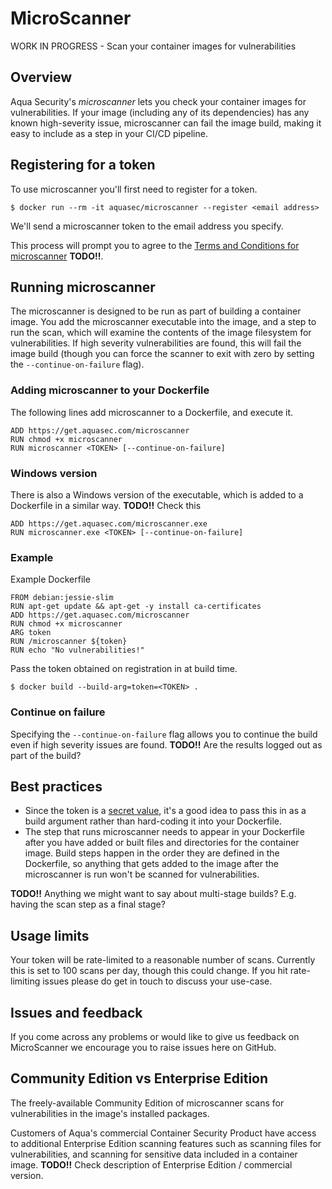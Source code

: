 # MicroScanner
WORK IN PROGRESS - Scan your container images for vulnerabilities

## Overview
Aqua Security's *microscanner* lets you check your container images for vulnerabilities. If your image (including any of its dependencies) has any known high-severity issue, microscanner can fail the image build, making it easy to include as a step in your CI/CD pipeline. 

## Registering for a token
To use microscanner you'll first need to register for a token. 

```
$ docker run --rm -it aquasec/microscanner --register <email address>
```

We'll send a microscanner token to the email address you specify. 

This process will prompt you to agree to the [Terms and Conditions for microscanner]() **TODO!!**.

## Running microscanner 
The microscanner is designed to be run as part of building a container image. You add the microscanner executable into the image, and a step to run the scan, which will examine the contents of the image filesystem for vulnerabilities. If high severity vulnerabilities are found, this will fail the image build (though you can force the scanner to exit with zero by setting the ```--continue-on-failure``` flag).

### Adding microscanner to your Dockerfile
The following lines add microscanner to a Dockerfile, and execute it.
```
ADD https://get.aquasec.com/microscanner
RUN chmod +x microscanner
RUN microscanner <TOKEN> [--continue-on-failure]
```

### Windows version
There is also a Windows version of the executable, which is added to a Dockerfile in a similar way. **TODO!!** Check this
```
ADD https://get.aquasec.com/microscanner.exe
RUN microscanner.exe <TOKEN> [--continue-on-failure]
```

### Example 
Example Dockerfile
```
FROM debian:jessie-slim
RUN apt-get update && apt-get -y install ca-certificates
ADD https://get.aquasec.com/microscanner
RUN chmod +x microscanner
ARG token
RUN /microscanner ${token}
RUN echo "No vulnerabilities!"
```
Pass the token obtained on registration in at build time.
```
$ docker build --build-arg=token=<TOKEN> .
```
### Continue on failure
Specifying the ```--continue-on-failure``` flag allows you to continue the build even if high severity issues are found. **TODO!!** Are the results logged out as part of the build? 

## Best practices 

* Since the token is a [secret value](https://blog.aquasec.com/managing-secrets-in-docker-containers), it's a good idea to pass this in as a build argument rather than hard-coding it into your Dockerfile. 
* The step that runs microscanner needs to appear in your Dockerfile after you have added or built files and directories for the container image. Build steps happen in the order they are defined in the Dockerfile, so anything that gets added to the image after the microscanner is run won't be scanned for vulnerabilities. 

**TODO!!** Anything we might want to say about multi-stage builds? E.g. having the scan step as a final stage? 

## Usage limits
Your token will be rate-limited to a reasonable number of scans. Currently this is set to 100 scans per day, though this could change. If you hit rate-limiting issues please do get in touch to discuss your use-case.  

## Issues and feedback
If you come across any problems or would like to give us feedback on MicroScanner we encourage you to raise issues here on GitHub. 

## Community Edition vs Enterprise Edition

The freely-available Community Edition of microscanner scans for vulnerabilities in the image's installed packages. 

Customers of Aqua's commercial Container Security Product have access to additional Enterprise Edition scanning features such as scanning files for vulnerabilities, and scanning for sensitive data included in a container image.  **TODO!!** Check description of Enterprise Edition / commercial version. 

